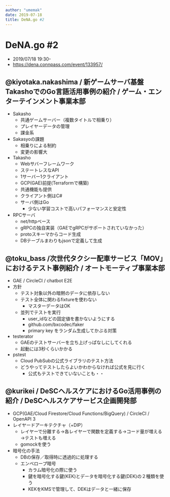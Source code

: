 ```yaml
---
author: "umemak"
date: 2019-07-18
title: DeNA.go #2
---
```


# DeNA.go #2
* 2019/07/18 19:30-
* https://dena.connpass.com/event/133957/

## @kiyotaka.nakashima / 新ゲームサーバ基盤TakashoでのGo言語活用事例の紹介 / ゲーム・エンターテインメント事業本部
* Sakasho
  - 共通ゲームサーバー（複数タイトルで相乗り）
  - プレイヤーデータの管理
  - 課金系
* Sakasyoの課題
  - 相乗りによる制約
  - 変更の影響大
* Takasho
  - Webサバーフレームワーク
  - ステートレスなAPI
  - 1サーバー1クライアント
  - GCP(GAE)前提(Terraformで構築)
  - 共通機能も提供
  - クライアント側はC#
  - サーバ側はGo
    - 少ない学習コストで高いパフォーマンスと安定性
* RPCサーバ
  - net/httpベース
  - gRPCの独自実装（GAEでgRPCがサポートされていなかった）
  - protoスキーマからコード生成
  - DBテーブルまわりもjsonで定義して生成

## @toku_bass /次世代タクシー配車サービス「MOV」におけるテスト事例紹介 / オートモーティブ事業本部
* GAE / CircleCI / chatbot E2E
* 方針
  - テスト対象以外の暗黙のデータに依存しない
  - テスト全体に関わるfixtureを使わない
    - マスターデータはOK
  - 並列でテストを実行
    - user_idなどの固定値を書かないようにする
    - github.com/bxcodec/faker
    - primary key をランダム生成してかぶる対策
* testerator
  - GAEのテストサーバーを立ち上げっぱなしにしてくれる
  - 起動には3秒くらいかかる
* pstest
  - Cloud PubSubの公式ライブラリのテスト方法
  - どうやってテストしたらよいかわからなければ公式を見に行く
    - 公式もテストできていないことも・・

## @kurikei / DeSCヘルスケアにおけるGo活用事例の紹介 / DeSCヘルスケアサービス企画開発部
* GCP(GAE/Cloud Firestore/Cloud Functions/BigQuery) / CircleCI / OpenAPI 3
* レイヤードアーキテクチャ（+DIP）
  - レイヤーで分離する→各レイヤーで関数を定義する→コード量が増える→テストも増える
  - gomockを使う
* 暗号化の手法
  - DBの保存／取得時に透過的に処理する
  - エンベロープ暗号
    - カラム暗号化の際に使う
    - 鍵を暗号化する鍵(KEK)とデータを暗号化する鍵(DEK)の２種類を使う
    - KEKをKMSで管理して、DEKはデータと一緒に保存
    
